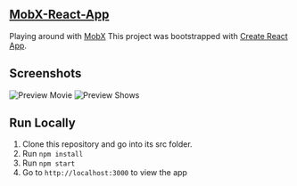 [**MobX-React-App**](https://github.com/rashmiap/mobx-react-app)
-
Playing around with [MobX](https://github.com/mobxjs/mobx)
This project was bootstrapped with [Create React App](https://github.com/facebookincubator/create-react-app).

Screenshots 
-
![Preview Movie](src/preview-screen1.png)
![Preview Shows](src/preview-screen2.png)

**Run Locally**
-
 1.  Clone this repository and go into its src folder.
 2.  Run  `npm install`
 3.  Run  `npm start`
 4.  Go to  `http://localhost:3000`  to view the app
